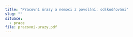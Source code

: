 ```yaml
---
title: "Pracovní úrazy a nemoci z povolání: odškodňování"
slug: ""
situace:
  - prace
file: pracovni-urazy.pdf
---
```

